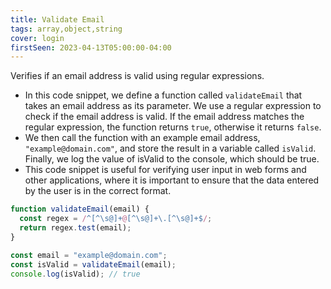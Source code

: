 ```yaml
---
title: Validate Email
tags: array,object,string
cover: login
firstSeen: 2023-04-13T05:00:00-04:00
---
```


Verifies if an email address is valid using regular expressions.

- In this code snippet, we define a function called `validateEmail` that takes an email address as its parameter. We use a regular expression to check if the email address is valid. If the email address matches the regular expression, the function returns `true`, otherwise it returns `false`.
- We then call the function with an example email address,  `"example@domain.com"`, and store the result in a variable called `isValid`. Finally, we log the value of isValid to the console, which should be true.
- This code snippet is useful for verifying user input in web forms and other applications, where it is important to ensure that the data entered by the user is in the correct format.

```js
function validateEmail(email) {
  const regex = /^[^\s@]+@[^\s@]+\.[^\s@]+$/;
  return regex.test(email);
}
```

```js
const email = "example@domain.com";
const isValid = validateEmail(email);
console.log(isValid); // true
```
